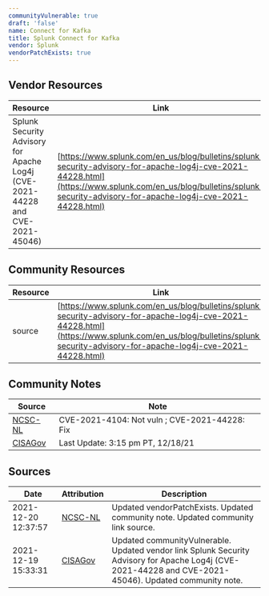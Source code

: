 ```yaml
---
communityVulnerable: true
draft: 'false'
name: Connect for Kafka
title: Splunk Connect for Kafka
vendor: Splunk
vendorPatchExists: true
---
```


## Vendor Resources
| Resource | Link |
| --- | --- |
| Splunk Security Advisory for Apache Log4j (CVE-2021-44228 and CVE-2021-45046) | [https://www.splunk.com/en_us/blog/bulletins/splunk-security-advisory-for-apache-log4j-cve-2021-44228.html](https://www.splunk.com/en_us/blog/bulletins/splunk-security-advisory-for-apache-log4j-cve-2021-44228.html) |

## Community Resources
| Resource | Link |
| --- | --- |
| source | [https://www.splunk.com/en_us/blog/bulletins/splunk-security-advisory-for-apache-log4j-cve-2021-44228.html](https://www.splunk.com/en_us/blog/bulletins/splunk-security-advisory-for-apache-log4j-cve-2021-44228.html) |

## Community Notes
| Source | Note |
| --- | --- |
| [NCSC-NL](https://github.com/NCSC-NL/log4shell/blob/main/software/README.md) | CVE-2021-4104: Not vuln ; CVE-2021-44228: Fix </ul> |
| [CISAGov](https://raw.githubusercontent.com/cisagov/log4j-affected-db/develop/README.md) | Last Update: 3:15 pm PT, 12/18/21 |

## Sources
| Date | Attribution | Description |
| --- | --- | --- |
| 2021-12-20 12:37:57 | [NCSC-NL](https://github.com/NCSC-NL/log4shell/blob/main/software/README.md) | Updated vendorPatchExists. Updated community note. Updated community link source.  |
| 2021-12-19 15:33:31 | [CISAGov](https://raw.githubusercontent.com/cisagov/log4j-affected-db/develop/README.md) | Updated communityVulnerable. Updated vendor link Splunk Security Advisory for Apache Log4j (CVE-2021-44228 and CVE-2021-45046). Updated community note.  |
